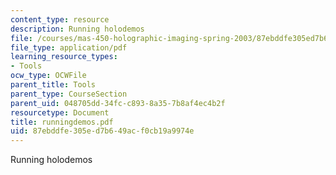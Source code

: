 ```yaml
---
content_type: resource
description: Running holodemos
file: /courses/mas-450-holographic-imaging-spring-2003/87ebddfe305ed7b649acf0cb19a9974e_runningdemos.pdf
file_type: application/pdf
learning_resource_types:
- Tools
ocw_type: OCWFile
parent_title: Tools
parent_type: CourseSection
parent_uid: 048705dd-34fc-c893-8a35-7b8af4ec4b2f
resourcetype: Document
title: runningdemos.pdf
uid: 87ebddfe-305e-d7b6-49ac-f0cb19a9974e
---
```

Running holodemos

